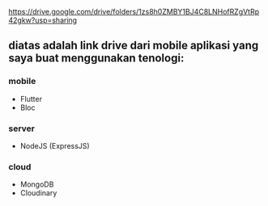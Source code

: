 https://drive.google.com/drive/folders/1zs8h0ZMBY1BJ4C8LNHofRZgVtRp42gkw?usp=sharing

## diatas adalah link drive dari mobile aplikasi yang saya buat menggunakan tenologi:

### mobile

- Flutter
- Bloc

### server

- NodeJS (ExpressJS)

### cloud

- MongoDB
- Cloudinary
